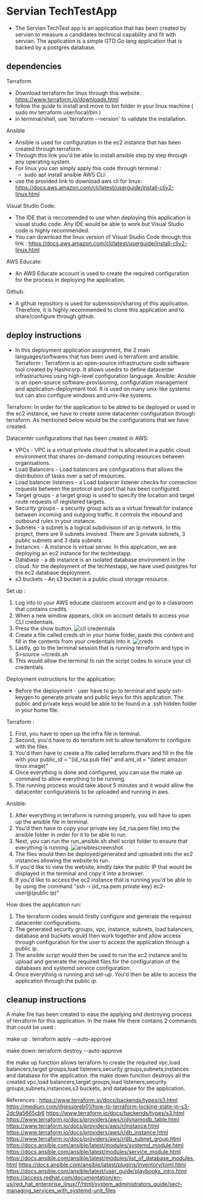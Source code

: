 # Servian TechTestApp
- The Servian TechTest app is an application that has been created by servian to measure a candidates technical capability and fit with servian. The application is a simple GTD Go lang application that is backed by a postgres database.

## dependencies
Terraform
- Download terraform for linux through this website:  https://www.terraform.io/downloads.html
- follow the guide to install and move to bin folder in your linux machine ( sudo mv terraform user/local/bin )
- in terminal/shell, use 'terraform --version' to validate the installation.

Ansible
- Ansible is used for configuration in the ec2 instance that has been created through terraform.
- Through this link you'd be able to install ansible step by step through any operating system.
- For linux you can simply apply this code through terminal :
    - sudo apt install ansible
AWS CLI: 
- use the provided link to download aws cli for linux: https://docs.aws.amazon.com/cli/latest/userguide/install-cliv2-linux.html

Visual Studio Code:
- The IDE that is reccomended to use when deploying this application is visual studio code. Any IDE would be able to work but Visual Studio code is highly recommended.
- You can download the linux version of Visual Studio Code through this link : https://docs.aws.amazon.com/cli/latest/userguide/install-cliv2-linux.html

AWS Educate:
- An AWS Educate account is used to create the required configuration for the process in deploying the application.

Github:
- A github repository is used for submission/sharing of this application. Therefore, it is highly recommended to clone this application and to share/configure through github.

## deploy instructions
- In this deployment application assignment, the 2 main languages/softwares that has been used is terraform and ansible.
Terraform : Terraform is an open-source infrastructure code software tool created by Hashicorp. It allows usedrs to define datacenter infrastructures using high-level configuration language.
Ansible: Ansible is an open-source software-provisioning, configuration management and application-deployment tool. It is used on many unix-like systems but can also configure windows and unix-like systems.

Terraform: In order for the application to be abled to be deployed or used in the ec2 instance, we have to create some datacenter configuration through terraform. As mentioned below would be the configurations that we have created.

Datacenter configurations that has been created in AWS:
- VPCs - VPC is a virtual private cloud that is allocated in a public cloud environment that shares on-demand computing resources between organisations.
- Load Balancers - Load balancers are configurations that allows the distribution of tasks over a set of resources.
- Load balancer listeners - a Load balancer listener checks for connection requests between the protocol and port that has been configured.
- Target groups -  a target group is used to specify the location and target route requests of registered targets.
- Security groups - a security group acts as a virtual firewall for instance between incoming and outgoing traffic. It controls the inbound and outbound rules in your instance.
- Subnets - a subnet is a logical subdivision of an ip network. In this project, there are 9 subnets involved. There are 3 private subnets, 3 public subnets and 3 data subnets.
- Instances - A instance is virtual server. In this applcation, we are deploying an ec2 instance for the techtestapp.
- Database - a db instance is an isolated database environment in the cloud. for the deployment of the techtestapp, we have used postgres for the ec2 database deployment.
- s3 buckets - An s3 bucket is a public cloud storage resource. 

Set up :
1. Log into to your AWS educate clasroom account and go to a classroom that contains credits.
2. When a new window appears, click on account details to access your CLI credentials.
3. Press the show button.
![cli credentials](https://github.com/RMIT-COSC2759-SDO/assessment2-student-s3699661/blob/master/clicredentials.PNG)
4. Create a file called creds.sh in your home folder, paste this content and fill in the contents from your credentials into it.
![creds](https://github.com/RMIT-COSC2759-SDO/assessment2-student-s3699661/blob/master/creds.PNG)
5. Lastly, go to the terminal session that is running terraform and type in S>source ~/creds.sh
6. This would allow the terminal to run the script codes to soruce your cli credentials.

Deployment instructions for the application:
- Before the deployment - user have to go to terminal and apply ssh-keygen to generate private and public keys for this application. The public and private keys would be able to be found in a .ssh hidden folder in your home file.

Terraform : 
1. First, you have to open up the infra file in terminal.
2. Second, you'd have to do terraform init to allow terraform to configure with the files.
3. You'd then have to create a file called terraform.tfvars and fill in the file with your public_id = "(id_rsa.pub file)" and ami_id = "(latest amazon linux image)"
4. Once everything is done and configured, you can use the make up command to allow everything to be running.
5. The running process would take about 5 minutes and it would allow the datacenter configurations to be uploaded and running in aws.

Ansible:
1. After everything in terraform is running properly, you will have to open up the ansible file in terminal.
2. You'd then have to copy your private key (id_rsa.pem file) into the ansible folder in order for it to be able to run.
3. Next, you can run the run_ansible.sh shell script folder to ensure that everything is running.
![ansiblescreenshot](https://github.com/RMIT-COSC2759-SDO/assessment2-student-s3699661/blob/master/ansiblescreenshot.png)
4. The files would then be deployed/generated and uploaded into the ec2 instances allowing the website to run.
5. If you'd like to view the website, kindly take the public IP that would be displayed in the terminal and copy it into a browser.
6. If you'd like to access the ec2 instance that is running you'd be able to by using the command "ssh -i (id_rsa.pem private key) ec2-user@(public ip)"

How does the application run:
1. The terraform codes would firstly configure and generate the required datacenter configurations.
2. The generated security groups, vpc, instance, subnets, load balancers, database and buckets would then work together and allow access through configuration for the user to access the application through a public ip.
3. The ansible script would then be used to run the ec2 instance and to upload and generate the required files for the configuration of the databases and systemd service configuration.
4. Once everything is running and set-up. You'd then be able to access the application through the public ip.

## cleanup instructions
A make file has been created to ease the applying and destroying process of terraform for this application.
In the make file there contains 2 commands that could be used :

make up : 
terraform apply --auto-approve

make down:
terraform destroy --auto-approve

the make up function allows terraform to create the required vpc,load balancers,target groups,load listeners,security groups,subnets,instances and database for the application.
the make down function destroys all the created vpc,load balancers,target groups,load listeners,security groups,subnets,instances,s3 buckets,  and database for the application.

References :
https://www.terraform.io/docs/backends/types/s3.html
https://medium.com/@jessgreb01/how-to-terraform-locking-state-in-s3-2dc9a5665cb6
https://www.terraform.io/docs/backends/types/s3.html
https://www.terraform.io/docs/providers/aws/r/dynamodb_table.html
https://www.terraform.io/docs/providers/aws/r/instance.html
https://www.terraform.io/docs/providers/aws/r/db_instance.html
https://www.terraform.io/docs/providers/aws/r/db_subnet_group.html
https://docs.ansible.com/ansible/latest/modules/systemd_module.html
https://docs.ansible.com/ansible/latest/modules/service_module.html
https://docs.ansible.com/ansible/latest/modules/list_of_database_modules.html
https://docs.ansible.com/ansible/latest/plugins/inventory/toml.html
https://docs.ansible.com/ansible/latest/user_guide/playbooks_intro.html
https://access.redhat.com/documentation/en-us/red_hat_enterprise_linux/7/html/system_administrators_guide/sect-managing_services_with_systemd-unit_files